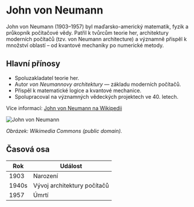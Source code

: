 # John von Neumann

John von Neumann (1903–1957) byl maďarsko-americký matematik, fyzik a průkopník počítačové vědy. 
Patřil k tvůrcům teorie her, architektury moderních počítačů (tzv. von Neumann architecture) 
a významně přispěl k množství oblastí – od kvantové mechaniky po numerické metody.

## Hlavní přínosy
- Spoluzakladatel teorie her.
- Autor *von Neumannovy architektury* — základu moderních počítačů.
- Přispěl k matematické logice a kvantové mechanice.
- Spolupracoval na významných vědeckých projektech ve 40. letech.

Více informací: [John von Neumann na Wikipedii](https://cs.wikipedia.org/wiki/John_von_Neumann)

![John von Neumann](images/JohnVonNeumann.jpg)


*Obrázek: Wikimedia Commons (public domain).*

## Časová osa
| Rok | Událost |
|-----|---------|
| 1903 | Narození |
| 1940s | Vývoj architektury počítačů |
| 1957 | Úmrtí |
